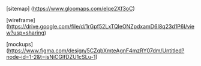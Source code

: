[sitemap] (https://www.gloomaps.com/elqe2Xf3oC)

[wireframe] (https://drive.google.com/file/d/1rGpf52LxTQleONZpdxamD6I8q23d1P6I/view?usp=sharing)

[mockups] (https://www.figma.com/design/5CZqbXmteAgnF4mzRY07dm/Untitled?node-id=1-2&t=isNiCGlfDZU1cSLu-1)
